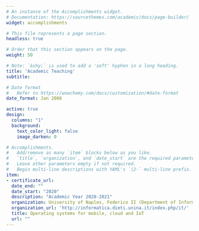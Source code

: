 ```yaml
---
# An instance of the Accomplishments widget.
# Documentation: https://sourcethemes.com/academic/docs/page-builder/
widget: accomplishments

# This file represents a page section.
headless: true

# Order that this section appears on the page.
weight: 50

# Note: `&shy;` is used to add a 'soft' hyphen in a long heading.
title: 'Academic Teaching'
subtitle:

# Date format
#   Refer to https://wowchemy.com/docs/customization/#date-format
date_format: Jan 2006

active: true
design:
  columns: "1"
  background:
    text_color_light: false
    image_darken: 0

# Accomplishments.
#   Add/remove as many `item` blocks below as you like.
#   `title`, `organization`, and `date_start` are the required parameters.
#   Leave other parameters empty if not required.
#   Begin multi-line descriptions with YAML's `|2-` multi-line prefix.
item:
- certificate_url: 
  date_end: ""
  date_start: "2020"
  description: "Academic Year 2020-2021"
  organization: University of Naples, Federico II (Department of Information Technology and Electrical Engineering)
  organization_url: 'http://informatica.dieti.unina.it/index.php/it/'
  title: Operating systems for mobile, cloud and IoT
  url: ""
---
```

